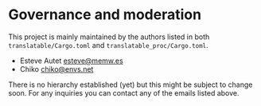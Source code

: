 
# Governance and moderation

This project is mainly maintained by the authors listed in both `translatable/Cargo.toml` and `translatable_proc/Cargo.toml`.

- Esteve Autet <esteve@memw.es>
- Chiko <chiko@envs.net>

There is no hierarchy established (yet) but this might be subject to change soon. For any inquiries you can
contact any of the emails listed above.
